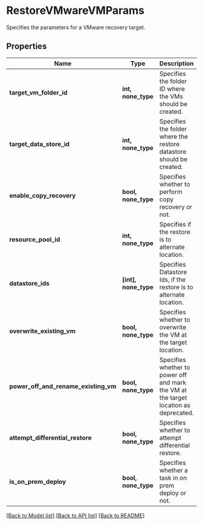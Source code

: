 # RestoreVMwareVMParams

Specifies the parameters for a VMware recovery target.

## Properties
Name | Type | Description | Notes
------------ | ------------- | ------------- | -------------
**target_vm_folder_id** | **int, none_type** | Specifies the folder ID where the VMs should be created. | [optional] 
**target_data_store_id** | **int, none_type** | Specifies the folder where the restore datastore should be created. | [optional] 
**enable_copy_recovery** | **bool, none_type** | Specifies whether to perform copy recovery or not. | [optional] 
**resource_pool_id** | **int, none_type** | Specifies if the restore is to alternate location. | [optional] 
**datastore_ids** | **[int], none_type** | Specifies Datastore Ids, if the restore is to alternate location. | [optional] 
**overwrite_existing_vm** | **bool, none_type** | Specifies whether to overwrite the VM at the target location. | [optional] 
**power_off_and_rename_existing_vm** | **bool, none_type** | Specifies whether to power off and mark the VM at the target location as deprecated. | [optional] 
**attempt_differential_restore** | **bool, none_type** | Specifies whether to attempt differential restore. | [optional] 
**is_on_prem_deploy** | **bool, none_type** | Specifies whether a task in on prem deploy or not. | [optional] 

[[Back to Model list]](../README.md#documentation-for-models) [[Back to API list]](../README.md#documentation-for-api-endpoints) [[Back to README]](../README.md)



